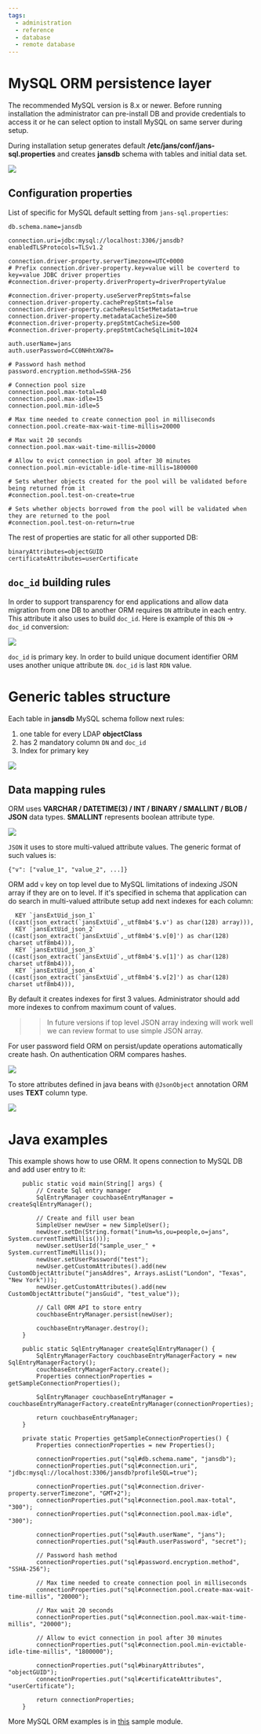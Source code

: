 ```yaml
---
tags:
  - administration
  - reference
  - database
  - remote database
---
```


# MySQL ORM persistence layer

The recommended MySQL version is 8.x or newer. Before running installation the administrator can pre-install DB and provide credentials to access it or he can select option to install MySQL on same server during setup.

During installation setup generates default **/etc/jans/conf/jans-sql.properties** and creates **jansdb** schema with tables and  initial data set.

![](../../../assets/database-mysql-tables.jpg)

## Configuration properties

List of specific for MySQL default setting from `jans-sql.properties`:

```
db.schema.name=jansdb

connection.uri=jdbc:mysql://localhost:3306/jansdb?enabledTLSProtocols=TLSv1.2

connection.driver-property.serverTimezone=UTC+0000
# Prefix connection.driver-property.key=value will be coverterd to key=value JDBC driver properties
#connection.driver-property.driverProperty=driverPropertyValue

#connection.driver-property.useServerPrepStmts=false
connection.driver-property.cachePrepStmts=false
connection.driver-property.cacheResultSetMetadata=true
connection.driver-property.metadataCacheSize=500
#connection.driver-property.prepStmtCacheSize=500
#connection.driver-property.prepStmtCacheSqlLimit=1024

auth.userName=jans
auth.userPassword=CC0NHhtXW78=

# Password hash method
password.encryption.method=SSHA-256

# Connection pool size
connection.pool.max-total=40
connection.pool.max-idle=15
connection.pool.min-idle=5

# Max time needed to create connection pool in milliseconds
connection.pool.create-max-wait-time-millis=20000

# Max wait 20 seconds
connection.pool.max-wait-time-millis=20000

# Allow to evict connection in pool after 30 minutes
connection.pool.min-evictable-idle-time-millis=1800000

# Sets whether objects created for the pool will be validated before being returned from it
#connection.pool.test-on-create=true

# Sets whether objects borrowed from the pool will be validated when they are returned to the pool
#connection.pool.test-on-return=true

```

The rest of properties are static for all other supported DB:

```
binaryAttributes=objectGUID
certificateAttributes=userCertificate
```

## `doc_id` building rules

In order to support transparency for end applications and allow data migration from one DB to another ORM requires `DN` attribute in each entry. This attribute it also uses to build `doc_id`. Here is example of this `DN` -> `doc_id` conversion:

![](../../../assets/database-mysql-scope-1.jpg)

`doc_id` is primary key. In order to build unique document identifier ORM uses another unique attribute `DN`. `doc_id` is last `RDN` value.

# Generic tables structure

Each table in **jansdb** MySQL schema follow next rules:

1. one table for every LDAP **objectClass**
1. has 2 mandatory column `DN` and `doc_id`
1. Index for primary key

![](../../../assets/database-mysql-scope-index.jpg)


## Data mapping rules

ORM uses **VARCHAR / DATETIME(3) / INT / BINARY / SMALLINT / BLOB / JSON** data types. **SMALLINT** represents boolean attribute type.

![](../../../assets/database-mysql-scope-schema.jpg)

`JSON` it uses to store multi-valued attribute values. The generic format of such values is:

```
{"v": ["value_1", "value_2", ...]}

```
ORM add `v` key on top level due to MySQL limitations of indexing JSON array if they are on to level. If it's specified in schema that application can do search in multi-valued attribute setup add next indexes for each column:

```
  KEY `jansExtUid_json_1` ((cast(json_extract(`jansExtUid`,_utf8mb4'$.v') as char(128) array))),
  KEY `jansExtUid_json_2` ((cast(json_extract(`jansExtUid`,_utf8mb4'$.v[0]') as char(128) charset utf8mb4))),
  KEY `jansExtUid_json_3` ((cast(json_extract(`jansExtUid`,_utf8mb4'$.v[1]') as char(128) charset utf8mb4))),
  KEY `jansExtUid_json_4` ((cast(json_extract(`jansExtUid`,_utf8mb4'$.v[2]') as char(128) charset utf8mb4))),
```
By default it creates indexes for first 3 values. Administrator should add more indexes to confrom maximum count of values.

>> In future versions if top level JSON array indexing will work well we can review format to use simple JSON array.

For user password field ORM on persist/update operations automatically create hash. On authentication ORM compares hashes.

![](../../../assets/database-mysql-person.jpg)

To store attributes defined in java beans with `@JsonObject` annotation ORM uses **TEXT** column type.

![](../../../assets/database-mysql-configuration.jpg)

# Java examples

This example shows how to use ORM. It opens connection to MySQL DB and add user entry to it:

```
    public static void main(String[] args) {
        // Create Sql entry manager
        SqlEntryManager couchbaseEntryManager = createSqlEntryManager();

        // Create and fill user bean
        SimpleUser newUser = new SimpleUser();
        newUser.setDn(String.format("inum=%s,ou=people,o=jans", System.currentTimeMillis()));
        newUser.setUserId("sample_user_" + System.currentTimeMillis());
        newUser.setUserPassword("test");
        newUser.getCustomAttributes().add(new CustomObjectAttribute("jansAddres", Arrays.asList("London", "Texas", "New York")));
        newUser.getCustomAttributes().add(new CustomObjectAttribute("jansGuid", "test_value"));
        
        // Call ORM API to store entry
        couchbaseEntryManager.persist(newUser);
        
        couchbaseEntryManager.destroy();
    }

    public static SqlEntryManager createSqlEntryManager() {
    	SqlEntryManagerFactory couchbaseEntryManagerFactory = new SqlEntryManagerFactory();
        couchbaseEntryManagerFactory.create();
        Properties connectionProperties = getSampleConnectionProperties();

        SqlEntryManager couchbaseEntryManager = couchbaseEntryManagerFactory.createEntryManager(connectionProperties);

        return couchbaseEntryManager;
    }

    private static Properties getSampleConnectionProperties() {
        Properties connectionProperties = new Properties();

        connectionProperties.put("sql#db.schema.name", "jansdb");
        connectionProperties.put("sql#connection.uri", "jdbc:mysql://localhost:3306/jansdb?profileSQL=true");

        connectionProperties.put("sql#connection.driver-property.serverTimezone", "GMT+2");
        connectionProperties.put("sql#connection.pool.max-total", "300");
        connectionProperties.put("sql#connection.pool.max-idle", "300");

        connectionProperties.put("sql#auth.userName", "jans");
        connectionProperties.put("sql#auth.userPassword", "secret");
        
        // Password hash method
        connectionProperties.put("sql#password.encryption.method", "SSHA-256");
        
        // Max time needed to create connection pool in milliseconds
        connectionProperties.put("sql#connection.pool.create-max-wait-time-millis", "20000");
        
        // Max wait 20 seconds
        connectionProperties.put("sql#connection.pool.max-wait-time-millis", "20000");
        
        // Allow to evict connection in pool after 30 minutes
        connectionProperties.put("sql#connection.pool.min-evictable-idle-time-millis", "1800000");

        connectionProperties.put("sql#binaryAttributes", "objectGUID");
        connectionProperties.put("sql#certificateAttributes", "userCertificate");

        return connectionProperties;
    }
```

More MySQL ORM examples is in [this](https://github.com/JanssenProject/jans/tree/main/jans-orm/sql-sample/src/main/java/io/jans/orm/sql) sample module.

